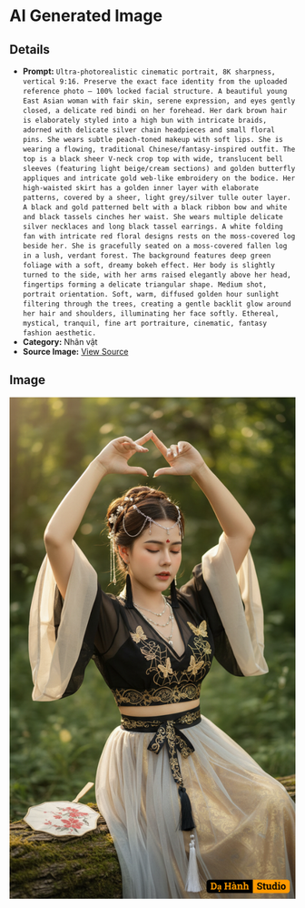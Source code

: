 # AI Generated Image

## Details
- **Prompt:** `Ultra-photorealistic cinematic portrait, 8K sharpness, vertical 9:16. Preserve the exact face identity from the uploaded reference photo — 100% locked facial structure. A beautiful young East Asian woman with fair skin, serene expression, and eyes gently closed, a delicate red bindi on her forehead. Her dark brown hair is elaborately styled into a high bun with intricate braids, adorned with delicate silver chain headpieces and small floral pins. She wears subtle peach-toned makeup with soft lips. She is wearing a flowing, traditional Chinese/fantasy-inspired outfit. The top is a black sheer V-neck crop top with wide, translucent bell sleeves (featuring light beige/cream sections) and golden butterfly appliques and intricate gold web-like embroidery on the bodice. Her high-waisted skirt has a golden inner layer with elaborate patterns, covered by a sheer, light grey/silver tulle outer layer. A black and gold patterned belt with a black ribbon bow and white and black tassels cinches her waist. She wears multiple delicate silver necklaces and long black tassel earrings. A white folding fan with intricate red floral designs rests on the moss-covered log beside her. She is gracefully seated on a moss-covered fallen log in a lush, verdant forest. The background features deep green foliage with a soft, dreamy bokeh effect. Her body is slightly turned to the side, with her arms raised elegantly above her head, fingertips forming a delicate triangular shape. Medium shot, portrait orientation. Soft, warm, diffused golden hour sunlight filtering through the trees, creating a gentle backlit glow around her hair and shoulders, illuminating her face softly. Ethereal, mystical, tranquil, fine art portraiture, cinematic, fantasy fashion aesthetic.`
- **Category:** Nhân vật
- **Source Image:** [View Source](https://raw.githubusercontent.com/lenzcomvth/ImageLibrary/main/Female.png)

## Image
![AI Generated Image](./image-2025-10-03T05-14-27-048Z.png)